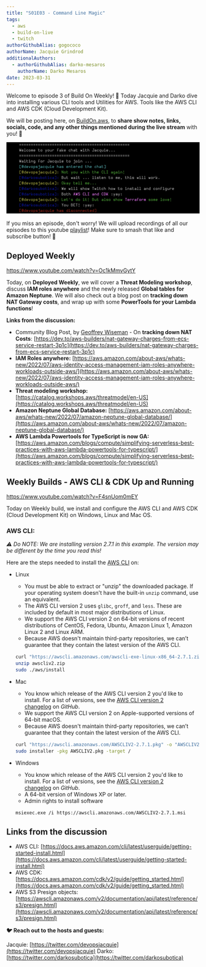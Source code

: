```yaml
---
title: "S01E03 - Command Line Magic"
tags:
  - aws
  - build-on-live
  - twitch
authorGithubAlias: gogococo
authorName: Jacquie Grindrod
additionalAuthors: 
  - authorGithubAlias: darko-mesaros
    authorName: Darko Mesaros
date: 2023-03-31
---
```


Welcome to episode 3 of Build On Weekly! 🥳 Today Jacquie and Darko dive into installing various CLI tools and Utilities for AWS. Tools like the AWS CLI and AWS CDK (Cloud Development Kit).

We will be posting here, on [BuildOn.aws](/livestreams/build-on-weekly), to **share show notes, links, socials, code, and any other things mentioned during the live stream** with you! 🚀

![CLI Chat](images/header.webp)

If you miss an episode, don't worry! We will upload recordings of all our episodes to this youtube [playlist](https://youtube.com/playlist?list=PLDqi6CuDzubwBQdL4N1tVUwWeNEtOG9vL)! Make sure to smash that like and subscribe button! 🥹

## Deployed Weekly

https://www.youtube.com/watch?v=Oc1kMmvGytY

Today, on **Deployed Weekly**, we will cover a **Threat Modeling workshop**, discuss **IAM roles anywhere** and the newly released **Global tables for Amazon Neptune**. We will also check out a blog post on **tracking down NAT Gateway costs**, and wrap up with some **PowerTools for your Lambda functions**!

**Links from the discussion:**

- Community Blog Post, by [Geoffrey Wiseman](https://dev.to/geoffreywiseman) - On **tracking down NAT Costs**: [https://dev.to/aws-builders/nat-gateway-charges-from-ecs-service-restart-3p1c](https://dev.to/aws-builders/nat-gateway-charges-from-ecs-service-restart-3p1c)
- **IAM Roles anywhere:** [https://aws.amazon.com/about-aws/whats-new/2022/07/aws-identity-access-management-iam-roles-anywhere-workloads-outside-aws/](https://aws.amazon.com/about-aws/whats-new/2022/07/aws-identity-access-management-iam-roles-anywhere-workloads-outside-aws/)
- **Threat modeling workshop:** [https://catalog.workshops.aws/threatmodel/en-US](https://catalog.workshops.aws/threatmodel/en-US)
- **Amazon Neptune Global Database:** [https://aws.amazon.com/about-aws/whats-new/2022/07/amazon-neptune-global-database/](https://aws.amazon.com/about-aws/whats-new/2022/07/amazon-neptune-global-database/)
- **AWS Lambda Powertools for TypeScript is now GA:**[https://aws.amazon.com/blogs/compute/simplifying-serverless-best-practices-with-aws-lambda-powertools-for-typescript/](https://aws.amazon.com/blogs/compute/simplifying-serverless-best-practices-with-aws-lambda-powertools-for-typescript/)

## Weekly Builds - AWS CLI & CDK Up and Running

https://www.youtube.com/watch?v=F4snUom0mEY

Today on Weekly build, we install and configure the AWS CLI and AWS CDK (Cloud Development Kit) on Windows, Linux and Mac OS.

### AWS CLI:

*⚠️ Do NOTE: We are installing version 2.7.1 in this example. The version may be different by the time you read this!*

Here are the steps needed to install the [AWS CLI](https://docs.aws.amazon.com/cli/latest/userguide/getting-started-version.html) on:

- Linux
    - You must be able to extract or "unzip" the downloaded package. If your operating system doesn't have the built-in `unzip` command, use an equivalent.
    - The AWS CLI version 2 uses `glibc`, `groff`, and `less`. These are included by default in most major distributions of Linux.
    - We support the AWS CLI version 2 on 64-bit versions of recent distributions of CentOS, Fedora, Ubuntu, Amazon Linux 1, Amazon Linux 2 and Linux ARM.
    - Because AWS doesn't maintain third-party repositories, we can’t guarantee that they contain the latest version of the AWS CLI.
    ```bash
    curl "https://awscli.amazonaws.com/awscli-exe-linux-x86_64-2.7.1.zip" -o "awscliv2.zip"
    unzip awscliv2.zip
    sudo ./aws/install
    ```
    
- Mac
    - You know which release of the AWS CLI version 2 you'd like to install. For a list of versions, see the [AWS CLI version 2 changelog](https://github.com/aws/aws-cli/blob/v2/CHANGELOG.rst) on *GitHub*.
    - We support the AWS CLI version 2 on Apple-supported versions of 64-bit macOS.
    - Because AWS doesn't maintain third-party repositories, we can’t guarantee that they contain the latest version of the AWS CLI.
    
    ```bash
    curl "https://awscli.amazonaws.com/AWSCLIV2-2.7.1.pkg" -o "AWSCLIV2.pkg"
    sudo installer -pkg AWSCLIV2.pkg -target /
    ```
    
- Windows
    - You know which release of the AWS CLI version 2 you'd like to install. For a list of versions, see the [AWS CLI version 2 changelog](https://github.com/aws/aws-cli/blob/v2/CHANGELOG.rst) on *GitHub*.
    - A 64-bit version of Windows XP or later.
    - Admin rights to install software
    
    ```bash
    msiexec.exe /i https://awscli.amazonaws.com/AWSCLIV2-2.7.1.msi
    ```

## Links from the discussion

- AWS CLI: [https://docs.aws.amazon.com/cli/latest/userguide/getting-started-install.html](https://docs.aws.amazon.com/cli/latest/userguide/getting-started-install.html)
- AWS CDK: [https://docs.aws.amazon.com/cdk/v2/guide/getting_started.html](https://docs.aws.amazon.com/cdk/v2/guide/getting_started.html)
- AWS S3 Presign objects: [https://awscli.amazonaws.com/v2/documentation/api/latest/reference/s3/presign.html](https://awscli.amazonaws.com/v2/documentation/api/latest/reference/s3/presign.html)

**🐦 Reach out to the hosts and guests:**

Jacquie: [https://twitter.com/devopsjacquie](https://twitter.com/devopsjacquie)
Darko: [https://twitter.com/darkosubotica](https://twitter.com/darkosubotica)
